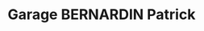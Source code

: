 ---
title: "Garage BERNARDIN Patrick"
url: /longre/garage-bernardin-patrick/
shop: réparation de voitures
---